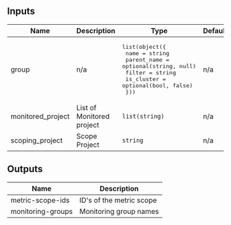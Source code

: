 <!-- BEGINNING OF PRE-COMMIT-TERRAFORM DOCS HOOK -->
## Inputs

| Name | Description | Type | Default | Required |
|------|-------------|------|---------|:--------:|
| group | n/a | <pre>list(object({<br>    name        = string<br>    parent_name = optional(string, null)<br>    filter      = string<br>    is_cluster  = optional(bool, false)<br>  }))</pre> | n/a | yes |
| monitored\_project | List of Monitored project | `list(string)` | n/a | yes |
| scoping\_project | Scope Project | `string` | n/a | yes |

## Outputs

| Name | Description |
|------|-------------|
| metric-scope-ids | ID's of the metric scope |
| monitoring-groups | Monitoring group names |

<!-- END OF PRE-COMMIT-TERRAFORM DOCS HOOK -->

